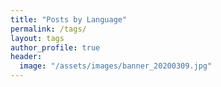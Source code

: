 ```yaml
---
title: "Posts by Language"
permalink: /tags/
layout: tags
author_profile: true
header:
  image: "/assets/images/banner_20200309.jpg"
---
```

